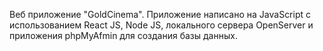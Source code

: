 Веб приложение "GoldCinema".
Приложение написано на JavaScript с использованием React JS, Node JS, локального сервера OpenServer и приложения phpMyAfmin для создания базы данных.
